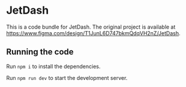 
  # JetDash

  This is a code bundle for JetDash. The original project is available at https://www.figma.com/design/T1JunL6D747bkmQdqVH2nZ/JetDash.

  ## Running the code

  Run `npm i` to install the dependencies.

  Run `npm run dev` to start the development server.
  